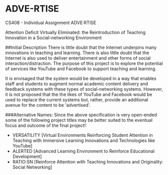 # ADVE-RTISE
CS408 - Individual Assignment ADVE:RTISE

Attention Deficit Virtually Eliminated: the Reintroduction of Teaching Innovation in a Social-networking Environment


##Initial Description
There is little doubt that the Internet underpins many innovations in teaching and learning. There is also little doubt that the Internet is also used to deliver entertainment and other forms of social interaction/distraction. The purpose of this project is to explore the potential of services like YouTube and Facebook to support teaching and learning.

It is envisaged that the system would be developed in a way that enables staff and students to augment normal academic content delivery and feedback systems with these types of social-networking systems. However, it is not proposed that the the likes of YouTube and Facebook would be used to replace the current systems but, rather, provide an additional avenue for the content to be 'advertised'.

###Alternative Names:
Since the above specification is very open-ended some of the following project titles may be better suited to the eventual focus and outcome of the final project!:

- VERSATILITY [Virtual Environments Reinforcing Student Attention in Teaching with Immersive Learning Innovations and Technologies like YouTube]
- ALERTED [Advanced Learning Environment to Reinforce Educational Development]
- RATIO:SN [Reinforce Attention with Teaching Innovations and Originality: Social Networking]
